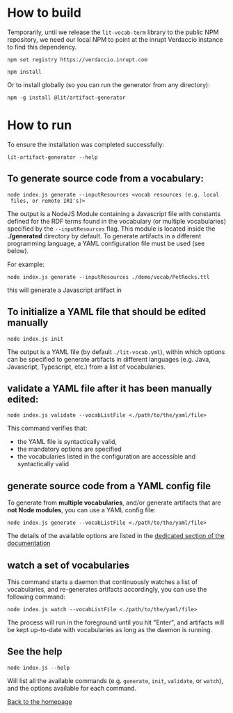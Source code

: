 # How to build

Temporarily, until we release the `lit-vocab-term` library to the public NPM
repository, we need our local NPM to point at the inrupt Verdaccio instance to
find this dependency.

```shell
npm set registry https://verdaccio.inrupt.com
```

```shell
npm install
```

Or to install globally (so you can run the generator from any directory):
```shell
npm -g install @lit/artifact-generator
```

# How to run

To ensure the installation was completed successfully: 
```shell
lit-artifact-generator --help
```

## To generate source code from a vocabulary:
```shell
node index.js generate --inputResources <vocab resources (e.g. local
 files, or remote IRI's)>
```

The output is a NodeJS Module containing a Javascript file with constants
defined for the RDF terms found in the vocabulary (or multiple vocabularies)
specified by the `--inputResources` flag. This module is located inside the
**./generated** directory by default. To generate artifacts in a different
programming language, a YAML configuration file must be used (see below).

For example:
```shell
node index.js generate --inputResources ./demo/vocab/PetRocks.ttl
```
this will generate a Javascript artifact in

## To initialize a YAML file that should be edited manually
```shell
node index.js init
```

The output is a YAML file (by default `./lit-vocab.yml`), within which options can be specified to generate artifacts in different languages (e.g. Java, Javascript, Typescript, etc.) from a list of vocabularies. 

## **validate** a YAML file after it has been manually edited:
```shell
node index.js validate --vocabListFile <./path/to/the/yaml/file>
```
This command verifies that:
- the YAML file is syntactically valid, 
- the mandatory options are specified
- the vocabularies listed in the configuration are accessible and syntactically valid

## **generate** source code from a YAML config file
To generate from **multiple vocabularies**, and/or generate artifacts that are **not Node modules**, you can use a YAML config file: 
```shell
node index.js generate --vocabListFile <./path/to/the/yaml/file>
```

The details of the available options are listed in the [dedicated section of the documentation](#yaml)

## **watch** a set of vocabularies
This command starts a daemon that continuously watches a list of vocabularies, and re-generates artifacts accordingly, you can use the following command:
```shell
node index.js watch --vocabListFile <./path/to/the/yaml/file>
```

The process will run in the foreground until you hit "Enter", and artifacts will be kept up-to-date with vocabularies as long as the daemon is running.

## See the help
```shell
node index.js --help
```
Will list all the available commands (e.g. `generate`, `init`, `validate`, or `watch`), and the options available for each command.

[Back to the homepage](../README.md)